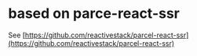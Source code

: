 # based on parce-react-ssr

See [https://github.com/reactivestack/parcel-react-ssr](https://github.com/reactivestack/parcel-react-ssr)

